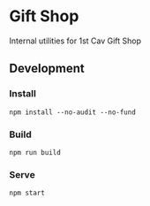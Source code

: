 # Gift Shop

Internal utilities for 1st Cav Gift Shop

## Development

### Install

```shell
npm install --no-audit --no-fund
```

### Build

```shell
npm run build
```

### Serve

```shell
npm start
```
